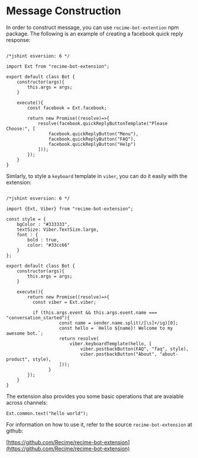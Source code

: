 # Message Construction

In order to construct message, you can use `recime-bot-extention` npm package. The following is an example of creating a facebook quick reply response:


```

/*jshint esversion: 6 */

import Ext from "recime-bot-extension";

export default class Bot {
	constructor(args){
		this.args = args;
	}

	execute(){
        const facebook = Ext.facebook;

		return new Promise((resolve)=>{
            resolve(facebook.quickReplyButtonTemplate("Please Choose:", [
                facebook.quickReplyButton("Menu"),		
                facebook.quickReplyButton("FAQ"),
                facebook.quickReplyButton("Help")
            ]));
		});
	}
}

```

Simlarly, to style a `keyboard` template in `viber`, you can do it easily with the extension:

```

/*jshint esversion: 6 */

import {Ext, Viber} from "recime-bot-extension";

const style = {
	bgColor : "#333333",
	textSize: Viber.TextSize.large,
	font : {
		bold : true,
		color: "#33cc66"
	}	
};

export default class Bot {
	constructor(args){
		this.args = args;
	}

	execute(){
		return new Promise((resolve)=>{
          const viber = Ext.viber;

          if (this.args.event && this.args.event.name === "conversation_started"){
                    const name = sender.name.split(/[\s]+/ig)[0];
                    const hello = `Hello ${name}! Welcome to my awesome bot.`;
                    return resolve(
                        viber.keyboardTemplate(hello, [
					        viber.postbackButton(FAQ", "faq", style),
                            viber.postbackButton("About", "about-product", style),
                	]));
                }
		});
	}
}

```


The extension also provides you some basic operations that are avaiable across channels:

```
Ext.common.text("hello world");
```

For information on how to use it, refer to the source `recime-bot-extension` at github:

[https://github.com/Recime/recime-bot-extension](https://github.com/Recime/recime-bot-extension)

